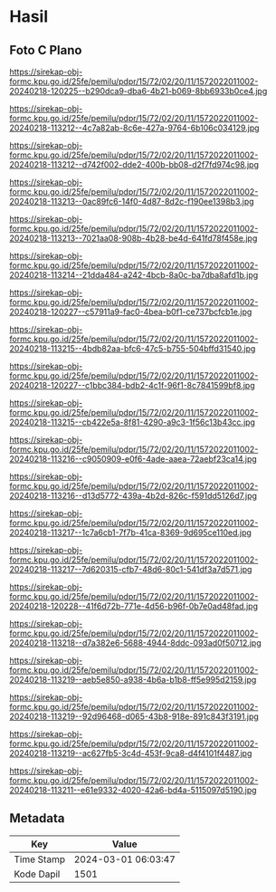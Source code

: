 # Hasil

## Foto C Plano

https://sirekap-obj-formc.kpu.go.id/25fe/pemilu/pdpr/15/72/02/20/11/1572022011002-20240218-120225--b290dca9-dba6-4b21-b069-8bb6933b0ce4.jpg

https://sirekap-obj-formc.kpu.go.id/25fe/pemilu/pdpr/15/72/02/20/11/1572022011002-20240218-113212--4c7a82ab-8c6e-427a-9764-6b106c034129.jpg

https://sirekap-obj-formc.kpu.go.id/25fe/pemilu/pdpr/15/72/02/20/11/1572022011002-20240218-113212--d742f002-dde2-400b-bb08-d2f7fd974c98.jpg

https://sirekap-obj-formc.kpu.go.id/25fe/pemilu/pdpr/15/72/02/20/11/1572022011002-20240218-113213--0ac89fc6-14f0-4d87-8d2c-f190ee1398b3.jpg

https://sirekap-obj-formc.kpu.go.id/25fe/pemilu/pdpr/15/72/02/20/11/1572022011002-20240218-113213--7021aa08-908b-4b28-be4d-641fd78f458e.jpg

https://sirekap-obj-formc.kpu.go.id/25fe/pemilu/pdpr/15/72/02/20/11/1572022011002-20240218-113214--21dda484-a242-4bcb-8a0c-ba7dba8afd1b.jpg

https://sirekap-obj-formc.kpu.go.id/25fe/pemilu/pdpr/15/72/02/20/11/1572022011002-20240218-120227--c57911a9-fac0-4bea-b0f1-ce737bcfcb1e.jpg

https://sirekap-obj-formc.kpu.go.id/25fe/pemilu/pdpr/15/72/02/20/11/1572022011002-20240218-113215--4bdb82aa-bfc6-47c5-b755-504bffd31540.jpg

https://sirekap-obj-formc.kpu.go.id/25fe/pemilu/pdpr/15/72/02/20/11/1572022011002-20240218-120227--c1bbc384-bdb2-4c1f-96f1-8c7841599bf8.jpg

https://sirekap-obj-formc.kpu.go.id/25fe/pemilu/pdpr/15/72/02/20/11/1572022011002-20240218-113215--cb422e5a-8f81-4290-a9c3-1f56c13b43cc.jpg

https://sirekap-obj-formc.kpu.go.id/25fe/pemilu/pdpr/15/72/02/20/11/1572022011002-20240218-113216--c9050909-e0f6-4ade-aaea-72aebf23ca14.jpg

https://sirekap-obj-formc.kpu.go.id/25fe/pemilu/pdpr/15/72/02/20/11/1572022011002-20240218-113216--d13d5772-439a-4b2d-826c-f591dd5126d7.jpg

https://sirekap-obj-formc.kpu.go.id/25fe/pemilu/pdpr/15/72/02/20/11/1572022011002-20240218-113217--1c7a6cb1-7f7b-41ca-8369-9d695ce110ed.jpg

https://sirekap-obj-formc.kpu.go.id/25fe/pemilu/pdpr/15/72/02/20/11/1572022011002-20240218-113217--7d620315-cfb7-48d6-80c1-541df3a7d571.jpg

https://sirekap-obj-formc.kpu.go.id/25fe/pemilu/pdpr/15/72/02/20/11/1572022011002-20240218-120228--41f6d72b-771e-4d56-b96f-0b7e0ad48fad.jpg

https://sirekap-obj-formc.kpu.go.id/25fe/pemilu/pdpr/15/72/02/20/11/1572022011002-20240218-113218--d7a382e6-5688-4944-8ddc-093ad0f50712.jpg

https://sirekap-obj-formc.kpu.go.id/25fe/pemilu/pdpr/15/72/02/20/11/1572022011002-20240218-113219--aeb5e850-a938-4b6a-b1b8-ff5e995d2159.jpg

https://sirekap-obj-formc.kpu.go.id/25fe/pemilu/pdpr/15/72/02/20/11/1572022011002-20240218-113219--92d96468-d065-43b8-918e-891c843f3191.jpg

https://sirekap-obj-formc.kpu.go.id/25fe/pemilu/pdpr/15/72/02/20/11/1572022011002-20240218-113219--ac627fb5-3c4d-453f-9ca8-d4f4101f4487.jpg

https://sirekap-obj-formc.kpu.go.id/25fe/pemilu/pdpr/15/72/02/20/11/1572022011002-20240218-113211--e61e9332-4020-42a6-bd4a-5115097d5190.jpg


## Metadata

| Key        | Value               |
| ---------- | ------------------- |
| Time Stamp | 2024-03-01 06:03:47 |
| Kode Dapil | 1501                |



